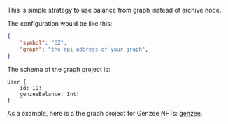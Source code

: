 This is simple strategy to use balance from graph instead of archive node.

The configuration would be like this:

```json
{
    "symbol": "GZ",
    "graph": "the api address of your graph",
}
```

The schema of the graph project is:

```
User {
    id: ID!
    genzeeBalance: Int!
}
```

As a example, here is a the graph project for Genzee NFTs: [genzee](https://thegraph.com/hosted-service/subgraph/alephao/genzee).
